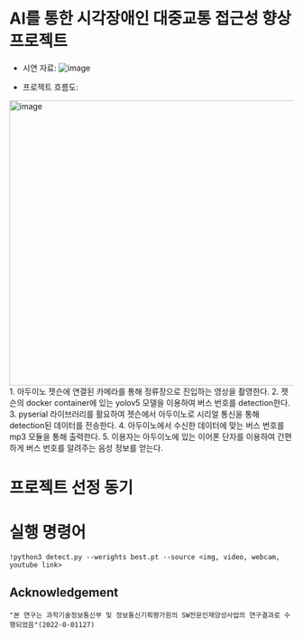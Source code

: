# AI를 통한 시각장애인 대중교통 접근성 향상 프로젝트
- 시연 자료: 
![image](https://github.com/K-Software-BootCamp/2023KEB_Murado-Ssul-Ja/assets/108107570/bb25f83b-5842-4663-bee1-76c31e370f03)

- 프로젝트 흐름도:
<img width="505" alt="image" src="https://github.com/K-Software-BootCamp/2023KEB_Murado-Ssul-Ja/assets/140637787/f5a5c66a-3be8-4296-8607-1a6d311cad27">
  1. 아두이노 젯슨에 연결된 카메라를 통해 정류장으로 진입하는 영상을 촬영한다.
  2. 젯슨의 docker container에 있는 yolov5 모델을 이용하여 버스 번호를 detection한다.
  3. pyserial 라이브러리를 활요하여 젯슨에서 아두이노로 시리얼 통신을 통해 detection된 데이터를 전송한다.
  4. 아두이노에서 수신한 데이터에 맞는 버스 번호를 mp3 모듈을 통해 출력한다.
  5. 이용자는 아두이노에 있는 이어폰 단자를 이용하여 간편하게 버스 번호를 알려주는 음성 정보를 얻는다.


# 프로젝트 선정 동기 


# 실행 명령어
```
!python3 detect.py --werights best.pt --source <img, video, webcam, youtube link> 
```

## Acknowledgement
```
"본 연구는 과학기술정보통신부 및 정보통신기획평가원의 SW전문인재양성사업의 연구결과로 수행되었음"(2022-0-01127)
```
